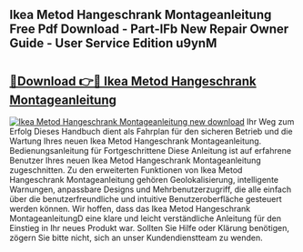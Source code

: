 ## Ikea Metod Hangeschrank Montageanleitung Free Pdf Download - Part-lFb New Repair Owner Guide - User Service Edition u9ynM

# <h2><a href="http://df6nud.blite.top/?on=Ikea+Metod+Hangeschrank+Montageanleitung">🔗Download 👉🔴 Ikea Metod Hangeschrank Montageanleitung</a></h2>

[![Ikea Metod Hangeschrank Montageanleitung new download](https://i.imgur.com/lujVjoI.png)](http://df6nud.blite.top/?on=Ikea+Metod+Hangeschrank+Montageanleitung)
Ihr Weg zum Erfolg Dieses Handbuch dient als Fahrplan für den sicheren Betrieb und die Wartung Ihres neuen Ikea Metod Hangeschrank Montageanleitung. Bedienungsanleitung für Fortgeschrittene Diese Anleitung ist auf erfahrene Benutzer Ihres neuen Ikea Metod Hangeschrank Montageanleitung zugeschnitten. Zu den erweiterten Funktionen von Ikea Metod Hangeschrank Montageanleitung gehören Geolokalisierung, intelligente Warnungen, anpassbare Designs und Mehrbenutzerzugriff, die alle einfach über die benutzerfreundliche und intuitive Benutzeroberfläche gesteuert werden können. Wir hoffen, dass das Ikea Metod Hangeschrank MontageanleitungD eine klare und leicht verständliche Anleitung für den Einstieg in Ihr neues Produkt war. Sollten Sie Hilfe oder Klärung benötigen, zögern Sie bitte nicht, sich an unser Kundendienstteam zu wenden.
